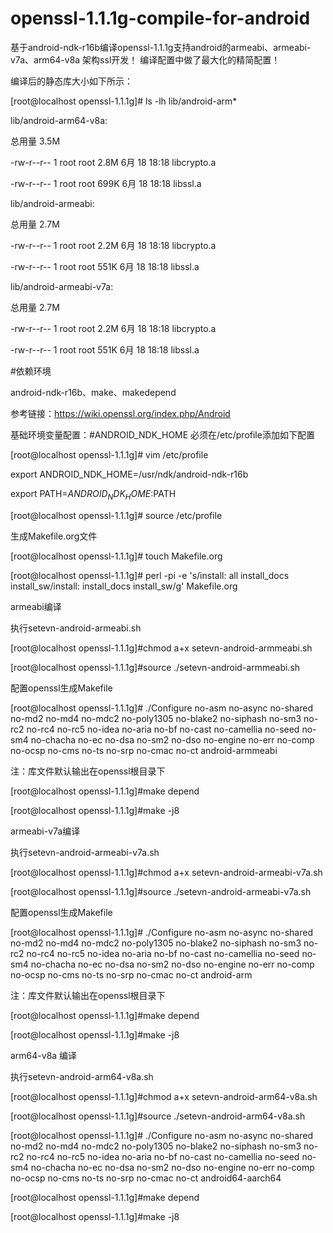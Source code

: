 # openssl-1.1.1g-compile-for-android
基于android-ndk-r16b编译openssl-1.1.1g支持android的armeabi、armeabi-v7a、arm64-v8a 架构ssl开发！
编译配置中做了最大化的精简配置！

编译后的静态库大小如下所示：

[root@localhost openssl-1.1.1g]# ls -lh lib/android-arm* 

lib/android-arm64-v8a:

总用量 3.5M

-rw-r--r-- 1 root root 2.8M 6月  18 18:18 libcrypto.a

-rw-r--r-- 1 root root 699K 6月  18 18:18 libssl.a

lib/android-armeabi:

总用量 2.7M

-rw-r--r-- 1 root root 2.2M 6月  18 18:18 libcrypto.a

-rw-r--r-- 1 root root 551K 6月  18 18:18 libssl.a

lib/android-armeabi-v7a:

总用量 2.7M

-rw-r--r-- 1 root root 2.2M 6月  18 18:18 libcrypto.a

-rw-r--r-- 1 root root 551K 6月  18 18:18 libssl.a


#依赖环境
  
android-ndk-r16b、make、makedepend

参考链接：https://wiki.openssl.org/index.php/Android


基础环境变量配置：#ANDROID_NDK_HOME 必须在/etc/profile添加如下配置

[root@localhost openssl-1.1.1g]# vim /etc/profile

export ANDROID_NDK_HOME=/usr/ndk/android-ndk-r16b

export PATH=$ANDROID_NDK_HOME:$PATH

[root@localhost openssl-1.1.1g]# source /etc/profile

生成Makefile.org文件

[root@localhost openssl-1.1.1g]# touch Makefile.org

[root@localhost openssl-1.1.1g]# perl -pi -e 's/install: all install_docs install_sw/install: install_docs install_sw/g' Makefile.org


armeabi编译

执行setevn-android-armeabi.sh 

[root@localhost openssl-1.1.1g]#chmod a+x setevn-android-armmeabi.sh

[root@localhost openssl-1.1.1g]#source ./setevn-android-armmeabi.sh

配置openssl生成Makefile

[root@localhost openssl-1.1.1g]# 
./Configure  no-asm no-async no-shared no-md2 no-md4 no-mdc2 no-poly1305 no-blake2 no-siphash no-sm3 no-rc2 no-rc4 no-rc5 no-idea no-aria no-bf no-cast no-camellia no-seed no-sm4 no-chacha no-ec no-dsa no-sm2 no-dso no-engine no-err no-comp no-ocsp no-cms no-ts no-srp no-cmac no-ct android-armmeabi

注：库文件默认输出在openssl根目录下

[root@localhost openssl-1.1.1g]#make depend

[root@localhost openssl-1.1.1g]#make -j8


armeabi-v7a编译

执行setevn-android-armeabi-v7a.sh 

[root@localhost openssl-1.1.1g]#chmod a+x setevn-android-armeabi-v7a.sh

[root@localhost openssl-1.1.1g]#source ./setevn-android-armeabi-v7a.sh

配置openssl生成Makefile

[root@localhost openssl-1.1.1g]# 
./Configure  no-asm no-async no-shared no-md2 no-md4 no-mdc2 no-poly1305 no-blake2 no-siphash no-sm3 no-rc2 no-rc4 no-rc5 no-idea no-aria no-bf no-cast no-camellia no-seed no-sm4 no-chacha no-ec no-dsa no-sm2 no-dso no-engine no-err no-comp no-ocsp no-cms no-ts no-srp no-cmac no-ct android-arm

注：库文件默认输出在openssl根目录下

[root@localhost openssl-1.1.1g]#make depend

[root@localhost openssl-1.1.1g]#make -j8


arm64-v8a 编译

执行setevn-android-arm64-v8a.sh 

[root@localhost openssl-1.1.1g]#chmod a+x setevn-android-arm64-v8a.sh

[root@localhost openssl-1.1.1g]#source ./setevn-android-arm64-v8a.sh

[root@localhost openssl-1.1.1g]#
./Configure no-asm no-async no-shared no-md2 no-md4 no-mdc2 no-poly1305 no-blake2 no-siphash no-sm3 no-rc2 no-rc4 no-rc5 no-idea no-aria no-bf no-cast no-camellia no-seed no-sm4 no-chacha no-ec no-dsa no-sm2 no-dso no-engine no-err no-comp no-ocsp no-cms no-ts no-srp no-cmac no-ct  android64-aarch64

[root@localhost openssl-1.1.1g]#make depend

[root@localhost openssl-1.1.1g]#make -j8

